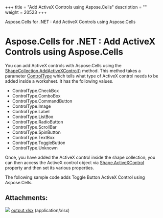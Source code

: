 +++
title = "Add ActiveX Controls using Aspose.Cells" 
description = "" 
weight = 20523 
+++

Aspose.Cells for .NET : Add ActiveX Controls using Aspose.Cells  

# Aspose.Cells for .NET : Add ActiveX Controls using Aspose.Cells


You can add ActiveX controls with Aspose.Cells using the [ShapeCollection.AddActiveXControl()](https://apireference.aspose.com/net/cells/aspose.cells.drawing/shapecollection/methods/addactivexcontrol) method. This method takes a parameter [ControlType](https://apireference.aspose.com/net/cells/aspose.cells.drawing.activexcontrols/controltype) which tells what type of ActiveX control needs to be added inside a worksheet. It has the following values.

*   ControlType.CheckBox
*   ControlType.ComboBox
*   ControlType.CommandButton
*   ControlType.Image
*   ControlType.Label
*   ControlType.ListBox
*   ControlType.RadioButton
*   ControlType.ScrollBar
*   ControlType.SpinButton
*   ControlType.TextBox
*   ControlType.ToggleButton
*   ControlType.Unknown

Once, you have added the ActiveX control inside the shape collection, you can then access the ActiveX control object via [Shape.ActiveXControl](https://apireference.aspose.com/net/cells/aspose.cells.drawing/shape/properties/activexcontrol) property and then set its various properties.

The following sample code adds Toggle Button ActiveX Control using Aspose.Cells.

## Attachments:

![](https://docs2.aspose.com/cells/net/images/icons/bullet_blue.gif) [output.xlsx](https://docs2.aspose.com/cells/net/attachments/5013810/5115230.xlsx) (application/xlsx)  

